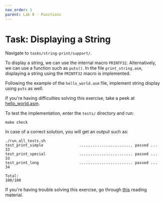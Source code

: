 ```yaml
---
nav_order: 1
parent: Lab 8 - Functions
---
```


# Task: Displaying a String

Navigate to `tasks/string-print/support/`.

To display a string, we can use the internal macro `PRINTF32`.
Alternatively, we can use a function such as `puts()`.
In the file `print_string.asm`, displaying a string using the `PRINTF32` macro is implemented.

Following the example of the `hello_world.asm` file, implement string display using `puts` as well.

If you're having difficulties solving this exercise, take a peek at [hello_world.asm](../../guides/hello_world/).

To test the implementation, enter the `tests/` directory and run:

```console
make check
```

In case of a correct solution, you will get an output such as:

```text
./run_all_tests.sh
test_print_simple                ........................ passed ...  33
test_print_special               ........................ passed ...  33
test_print_long                  ........................ passed ...  34

Total:                                                           100/100
```

If you're having trouble solving this exercise, go through [this](../../reading/functions.md) reading material.
